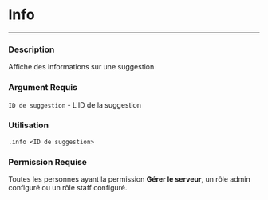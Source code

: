 # Info
---
### Description
Affiche des informations sur une suggestion
### Argument Requis
`ID de suggestion` - L'ID de la suggestion 
### Utilisation
```
.info <ID de suggestion>
```
### Permission Requise
Toutes les personnes ayant la permission **Gérer le serveur**, un rôle admin configuré ou un rôle staff configuré.
